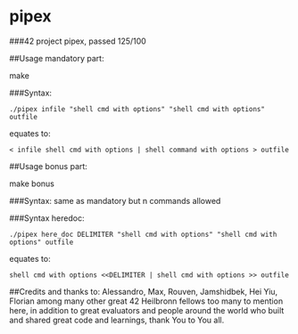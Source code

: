 # pipex
###42 project pipex, passed 125/100

##Usage mandatory part:

make

###Syntax:

`./pipex infile "shell cmd with options" "shell cmd with options" outfile`

equates to:

`< infile shell cmd with options | shell command with options > outfile`

##Usage bonus part:

make bonus

###Syntax:
same as mandatory but n commands allowed

###Syntax heredoc:

`./pipex here_doc DELIMITER "shell cmd with options" "shell cmd with options" outfile`

equates to:

`shell cmd with options <<DELIMITER | shell cmd with options >> outfile`

##Credits and thanks to:
Alessandro, Max, Rouven, Jamshidbek, Hei Yiu, Florian among many other great 42 Heilbronn fellows too many to mention here, in addition to great evaluators and people around the world who built and shared great code and learnings, thank You to You all.
